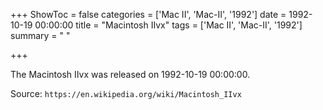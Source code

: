+++
ShowToc = false
categories = ['Mac II', 'Mac-II', '1992']
date = 1992-10-19 00:00:00
title = "Macintosh IIvx"
tags = ['Mac II', 'Mac-II', '1992']
summary = " "

+++

The Macintosh IIvx was released on 1992-10-19 00:00:00.

Source: `https://en.wikipedia.org/wiki/Macintosh_IIvx`


